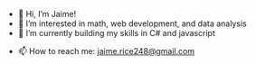- 👋 Hi, I’m Jaime!
- 👀 I’m interested in math, web development, and data analysis
- 🌱 I’m currently building my skills in C# and javascript
<!---
- 💞️ I’m looking to collaborate on ...
--->
- 📫 How to reach me: jaime.rice248@gmail.com

<!---
jrice248/jrice248 is a ✨ special ✨ repository because its `README.md` (this file) appears on your GitHub profile.
You can click the Preview link to take a look at your changes.
--->
